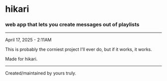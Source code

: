 <h1>hikari</h1>
<h3>web app that lets you create messages out of playlists</h3>
<hr>
April 17, 2025 - 2:11AM 

This is probably the corniest project I'll ever do, but if it works, it works.  

Made for hikari.

<hr>

Created/maintained by yours truly.
